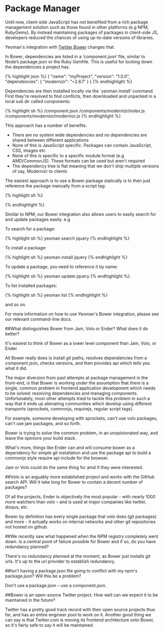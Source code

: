 # Package Manager

Until now, client-side JavaScript has not benefited from a rich package management solution such as those found in other platforms (e.g NPM, RubyGems). By instead maintaining packages of packages in client-side JS, developers reduced the chances of using up-to-date versions of libraries.

Yeoman's integration with [Twitter Bower](http://github.com/twitter/bower) changes that.

In Bower, dependencies are listed in a ‘component.json’ file, similar to Node’s package.json or the Ruby Gemfile. This is useful for locking down the dependencies a project has.


{% highlight json %}
{
  "name": "myProject",
  "version": "1.0.0",
  "dependencies": {
    "modernizr": "~2.6.1"
  }
}
{% endhighlight %}

Dependencies are then installed locally via the `yeoman install’ command. First they're resolved to find conflicts, then downloaded and unpacked in a local sub dir called components:

{% highlight sh %}
/component.json
/components/modernizr/index.js
/components/modernizr/modernizr.js
{% endhighlight %}

This approach has a number of benefits.

* There are no system wide dependencies and no dependencies are shared between different applications
* None of this is JavaScript specific. Packages can contain JavaScript, CSS, images etc
* None of this is specific to a specific module format (e.g AMD/CommonJS). These formats can be used but aren't required
* The dependency tree is flat meaning that we don't ship multiple versions of say, Modernizr to clients


The easiest approach is to use a Bower package statically is to then just reference the package manually from a script tag:

{% highlight sh %}
<script src="components/modernizr/modernizr.js"></script>
{% endhighlight %}

Similar to NPM, our Bower integration also allows users to easily search for and update packages easily. e.g

To search for a package:

{% highlight sh %}
yeoman search jquery
{% endhighlight %}

To install a package:

{% highlight sh %}
yeoman install jquery
{% endhighlight %}

To update a package, you need to reference it by name:

{% highlight sh %}
yeoman update jquery
{% endhighlight %}

To list installed packages:

{% highlight sh %}
yeoman list
{% endhighlight %}

and so on.

For more information on how to use Yeoman's Bower integration, please see our relevant command-line docs.


##What distinguishes Bower from Jam, Volo or Ender? What does it do better?

It's easiest to think of Bower as a lower level component than Jam, Volo, or Ender.

All Bower really does is install git paths, resolves dependencies from a component.json, checks versions, and then provides api which tells you what it did.

The major diversion from past attempts at package management in the front-end, is that Bower is working under the assumption that there is a single, common problem in frontend application development which needs to be solved: resolving dependencies and managing components. Unfortunately, most other attempts tried to tackle this problem in such a way that it ends up alienating communities which develop using different transports (sprockets, commonjs, requirejs, regular script tags).

For example, someone developing with sprockets, can't use volo packages, can't use jam packages, and so forth.

Bower is trying to solve the common problem, in an unopinionated way, and leave the opinions your build stack.

What's more, things like Ender can and will consume bower as a dependency for simple git installation and use the package api to build a commonjs style require api include for the browser.

Jam or Volo could do the same thing for amd if they were interested.

##Volo is an arguably more established project and works with the GitHub search API. Will it take long for Bower to contain a decent number of packages?

Of all the projects, Ender is objectively the most popular - with nearly 1000 more watchers than volo – and is used at major companies like twitter, disqus, etc.

Bower by definition has every single package that volo does (git packages) and more - it actually works on internal networks and other git repositories not hosted on github.

##We recently saw what happened when the NPM registry completely went down. Is a central point of failure possible for Bower and if so, do you have redundancy planned?

There's no redundancy planned at the moment, as Bower just installs git urls. It's up to the url provider to establish redundancy.

##Isn't having a package.json file going to conflict with my npm's package.json? Will this be a problem?

Don't use a package.json – use a component.json.

##Bower is an open-source Twitter project. How well can we expect it to be maintained in the future?

Twitter has a pretty good track record with their open source projects thus far, and has an entire engineer pool to work on it. Another good thing we can say is that Twitter.com is moving its frontend architecture onto Bower, so it's fairly safe to say it will be maintained.

